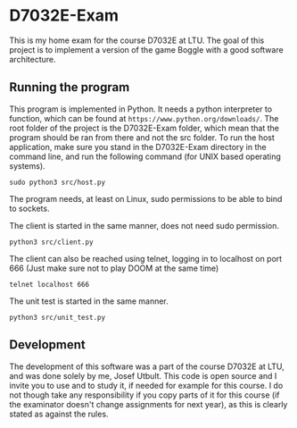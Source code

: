 # D7032E-Exam
This is my home exam for the course D7032E at LTU. The goal of this project is to implement a version 
of the game Boggle with a good software architecture.

## Running the program
This program is implemented in Python. It needs a python interpreter to function, which can be found 
at `https://www.python.org/downloads/`. The root folder of the project is the D7032E-Exam folder, which 
mean that the program should be ran from there and not the src folder. To run the host application, make
sure you stand in the D7032E-Exam directory in the command line, and run the following command (for UNIX 
based operating systems).

```sudo python3 src/host.py```

The program needs, at least on Linux, sudo permissions to be able to bind to sockets. 

The client is started in the same manner, does not need sudo permission.

```python3 src/client.py```

The client can also be reached using telnet, logging in to localhost on port 666 (Just make sure not to 
play DOOM at the same time)

```telnet localhost 666```

The unit test is started in the same manner.

```python3 src/unit_test.py```

## Development
The development of this software was a part of the course D7032E at LTU, and was done solely by me, 
Josef Utbult. This code is open source and I invite you to use and to study it, if needed for example 
for this course. I do not though take any responsibility if you copy parts of it for this course (if the 
examinator doesn't change assignments for next year), as this is clearly stated as against the rules.

